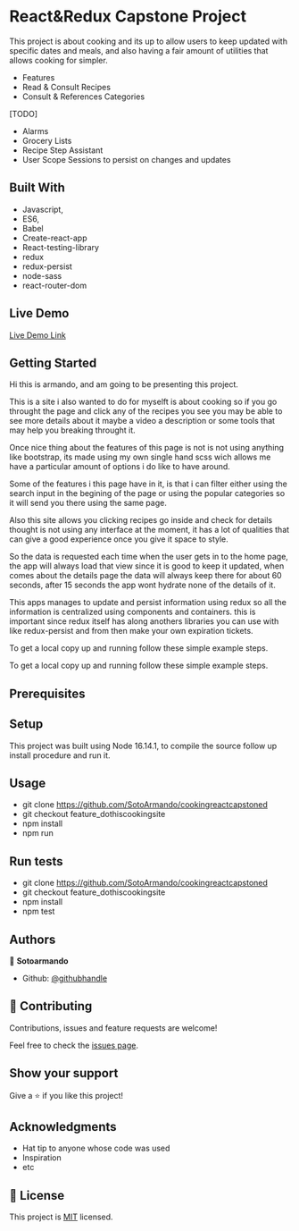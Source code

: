 
# React&Redux Capstone Project



This project is about cooking and its up to allow users to keep updated with specific dates and meals, and also having a fair amount of utilities that 
allows cooking for simpler.



- Features
- Read & Consult Recipes
- Consult & References Categories

[TODO]
- Alarms
- Grocery Lists
- Recipe Step Assistant
- User Scope Sessions to persist on changes and updates

## Built With


- Javascript,
- ES6,
- Babel
- Create-react-app
- React-testing-library
- redux
- redux-persist
- node-sass
- react-router-dom


## Live Demo

[Live Demo Link](https://mealsdbcapstoned.herokuapp.com/)


## Getting Started
Hi this is armando, and am going to be presenting this project.


This is a site i 
also wanted to do for myselft
is about cooking so
if you go throught the page
and click any of the recipes
you see you may be able to see
more details about it
maybe a video a description
or some tools that may help you breaking throught it.

Once nice thing about the features of this page is not is not using anything like bootstrap, its made using my own single hand scss wich allows me have a particular amount of options
i do like to have around.

Some of the features i this page have in it, is that i can filter either using the search input in the begining of the page or using the popular categories so it will send you
there using the same page.

Also this site allows you clicking recipes go inside and check for details thought is not using any interface at the moment, it has a lot of qualities that can give a good experience 
once you give it space to style.

So the data is requested each time when the user gets in to the home page, 
the app will always load that view since it is good to keep it updated, 
when comes about the details page
the data will always keep there for about 60 seconds, after 15 seconds the app wont hydrate none of the details of it.

This apps manages to update and persist information using redux so all the information is centralized using components and containers. this is important 
since redux itself has along anothers libraries you can use with like redux-persist and from then make your own expiration tickets.



To get a local copy up and running follow these simple example steps.





To get a local copy up and running follow these simple example steps.

## Prerequisites

## Setup

This project was built using Node 16.14.1, to compile the source follow up install procedure and run it.

## Usage
  - git clone https://github.com/SotoArmando/cookingreactcapstoned
  - git checkout feature_dothiscookingsite
  - npm install
  - npm run
## Run tests
  - git clone https://github.com/SotoArmando/cookingreactcapstoned
  - git checkout feature_dothiscookingsite
  - npm install
  - npm test




## Authors


👤 **Sotoarmando**

- Github: [@githubhandle](https://github.com/SotoArmando)



## 🤝 Contributing

Contributions, issues and feature requests are welcome!

Feel free to check the [issues page](issues/).

## Show your support

Give a ⭐️ if you like this project!

## Acknowledgments

- Hat tip to anyone whose code was used
- Inspiration
- etc

## 📝 License

This project is [MIT](lic.url) licensed.
